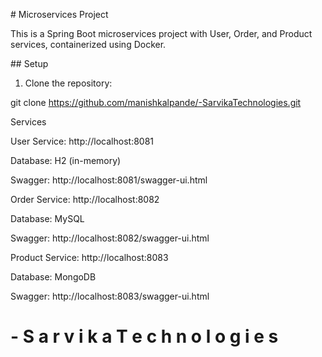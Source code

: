 \# Microservices Project



This is a Spring Boot microservices project with User, Order, and Product services, containerized using Docker.



\## Setup

1. Clone the repository:

git clone https://github.com/manishkalpande/-SarvikaTechnologies.git





Services





User Service: http://localhost:8081

Database: H2 (in-memory)

Swagger: http://localhost:8081/swagger-ui.html







Order Service: http://localhost:8082

Database: MySQL

Swagger: http://localhost:8082/swagger-ui.html





Product Service: http://localhost:8083

Database: MongoDB

Swagger: http://localhost:8083/swagger-ui.html

#   - S a r v i k a T e c h n o l o g i e s 
 
 